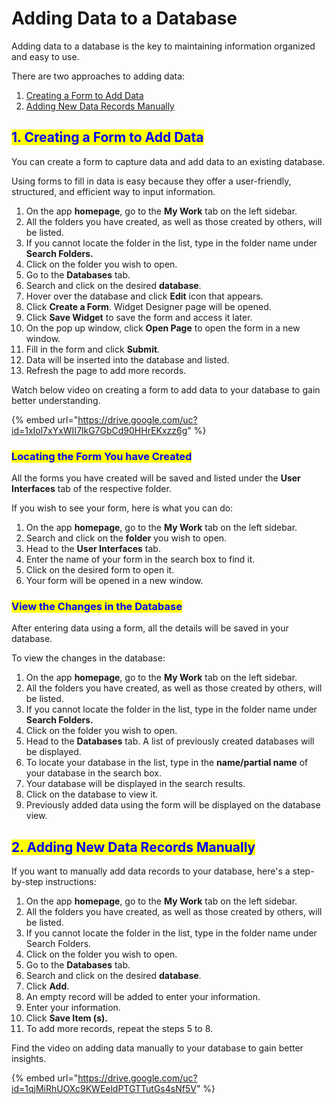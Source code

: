 # Adding Data to a Database

Adding data to a database is the key to maintaining information organized and easy to use.

There are two approaches to adding data:

1. [Creating a Form to Add Data](adding-data-to-a-database.md#1.-creating-a-form-to-add-data)
2. [Adding New Data Records Manually](adding-data-to-a-database.md#id-2.-adding-new-data-records-manually)

## <mark style="color:blue;">1. Creating a Form to Add Data</mark>

You can create a form to capture data and add data to an existing database.

Using forms to fill in data is easy because they offer a user-friendly, structured, and efficient way to input information.

1. On the app **homepage**, go to the **My Work** tab on the left sidebar.
2. All the folders you have created, as well as those created by others, will be listed.
3. If you cannot locate the folder in the list, type in the folder name under **Search Folders.**
4. Click on the folder you wish to open.
5. Go to the **Databases** tab.
6. Search and click on the desired **database**.
7. Hover over the database and click **Edit** icon that appears.
8. Click **Create a Form**. Widget Designer page will be opened.
9. Click **Save Widget** to save the form and access it later.
10. On the pop up window, click **Open Page** to open the form in a new window.
11. Fill in the form and click **Submit**.
12. Data will be inserted into the database and listed.
13. Refresh the page to add more records.

Watch below video on creating a form to add data to your database to gain better understanding.

{% embed url="https://drive.google.com/uc?id=1xIol7xYxWII7lkG7GbCd90HHrEKxzz6g" %}

### <mark style="color:blue;">Locating the Form You have Created</mark>

All the forms you have created will be saved and listed under the **User Interfaces** tab of the respective folder.&#x20;

If you wish to see your form, here is what you can do:

1. On the app **homepage**, go to the **My Work** tab on the left sidebar.
2. Search and click on the **folder** you wish to open.
3. Head to the **User Interfaces** tab.
4. Enter the name of your form in the search box to find it.
5. Click on the desired form to open it.
6. Your form will be opened in a new window.

### <mark style="color:blue;">View the Changes in the Database</mark>

After entering data using a form, all the details will be saved in your database.

To view the changes in the database:

1. On the app **homepage**, go to the **My Work** tab on the left sidebar.
2. All the folders you have created, as well as those created by others, will be listed.
3. If you cannot locate the folder in the list, type in the folder name under **Search Folders.**
4. Click on the folder you wish to open.
5. Head to the **Databases** tab. A list of previously created databases will be displayed.
6. To locate your database in the list, type in the **name/partial name** of your database in the search box.
7. Your database will be displayed in the search results.
8. Click on the database to view it.
9. Previously added data using the form will be displayed on the database view.

## <mark style="color:blue;">2. Adding New Data Records Manually</mark>

If you want to manually add data records to your database, here's a step-by-step instructions:

1. On the app **homepage**, go to the **My Work** tab on the left sidebar.
2. All the folders you have created, as well as those created by others, will be listed.&#x20;
3. If you cannot locate the folder in the list, type in the folder name under Search Folders.&#x20;
4. Click on the folder you wish to open.
5. Go to the **Databases** tab.
6. Search and click on the desired **database**.
7. Click **Add**.
8. An empty record will be added to enter your information.
9. Enter your information.
10. Click **Save Item (s).**
11. To add more records, repeat the steps 5 to 8.

Find the video on adding data manually to your database to gain better insights.

{% embed url="https://drive.google.com/uc?id=1qjMiRhUOXc9KWEeldPTGTTutGs4sNf5V" %}
